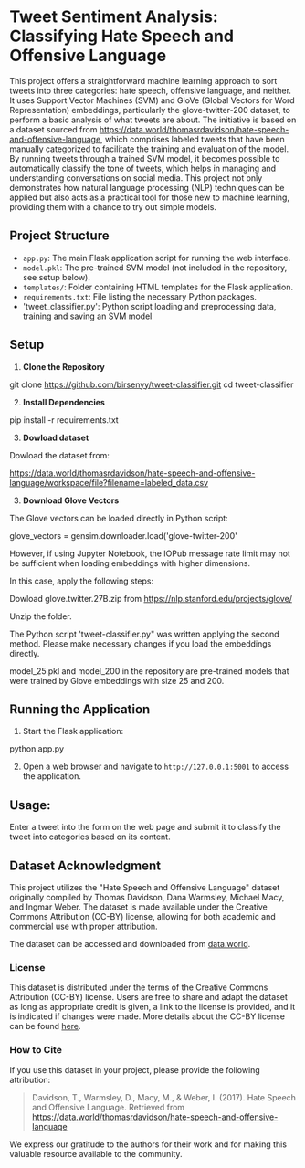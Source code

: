 # Tweet Sentiment Analysis: Classifying Hate Speech and Offensive Language

This project offers a straightforward machine learning approach to sort tweets into three categories: hate speech, offensive language, and neither. It uses Support Vector Machines (SVM) and GloVe (Global Vectors for Word Representation) embeddings, particularly the glove-twitter-200 dataset, to perform a basic analysis of what tweets are about. The initiative is based on a dataset sourced from https://data.world/thomasrdavidson/hate-speech-and-offensive-language, which comprises labeled tweets that have been manually categorized to facilitate the training and evaluation of the model. By running tweets through a trained SVM model, it becomes possible to automatically classify the tone of tweets, which helps in managing and understanding conversations on social media. This project not only demonstrates how natural language processing (NLP) techniques can be applied but also acts as a practical tool for those new to machine learning, providing them with a chance to try out simple models.

## Project Structure

- `app.py`: The main Flask application script for running the web interface.
- `model.pkl`: The pre-trained SVM model (not included in the repository, see setup below).
- `templates/`: Folder containing HTML templates for the Flask application.
- `requirements.txt`: File listing the necessary Python packages.
- 'tweet_classifier.py': Python script loading and preprocessing data, training and saving an SVM model 

## Setup

1. **Clone the Repository**

git clone https://github.com/birsenyy/tweet-classifier.git
cd tweet-classifier

2. **Install Dependencies**

pip install -r requirements.txt

3. **Dowload dataset**

Dowload the dataset from:

https://data.world/thomasrdavidson/hate-speech-and-offensive-language/workspace/file?filename=labeled_data.csv

3. **Download Glove Vectors**

The Glove vectors can be loaded directly in Python script:

glove_vectors = gensim.downloader.load('glove-twitter-200'

However, if using Jupyter Notebook, the IOPub message rate limit may not be sufficient when loading embeddings with higher dimensions. 

In this case, apply the following steps:

Dowload glove.twitter.27B.zip from https://nlp.stanford.edu/projects/glove/

Unzip the folder. 

The Python script 'tweet-classifier.py" was written applying the second method. Please make necessary changes if you load the embeddings directly.

model_25.pkl and model_200 in the repository are pre-trained models that were trained by Glove embeddings with size 25 and 200. 

## Running the Application

1. Start the Flask application:

python app.py

2. Open a web browser and navigate to `http://127.0.0.1:5001` to access the application.

## Usage:

Enter a tweet into the form on the web page and submit it to classify the tweet into categories based on its content.

## Dataset Acknowledgment

This project utilizes the "Hate Speech and Offensive Language" dataset originally compiled by Thomas Davidson, Dana Warmsley, Michael Macy, and Ingmar Weber. The dataset is made available under the Creative Commons Attribution (CC-BY) license, allowing for both academic and commercial use with proper attribution.

The dataset can be accessed and downloaded from [data.world](https://data.world/thomasrdavidson/hate-speech-and-offensive-language).

### License

This dataset is distributed under the terms of the Creative Commons Attribution (CC-BY) license. Users are free to share and adapt the dataset as long as appropriate credit is given, a link to the license is provided, and it is indicated if changes were made. More details about the CC-BY license can be found [here](https://creativecommons.org/licenses/by/4.0/).

### How to Cite

If you use this dataset in your project, please provide the following attribution:

> Davidson, T., Warmsley, D., Macy, M., & Weber, I. (2017). Hate Speech and Offensive Language. Retrieved from https://data.world/thomasrdavidson/hate-speech-and-offensive-language

We express our gratitude to the authors for their work and for making this valuable resource available to the community.
